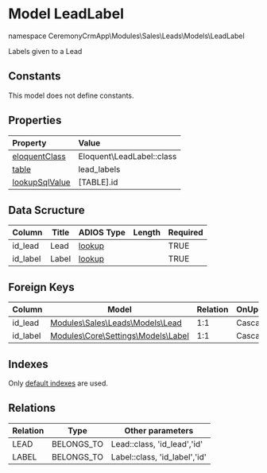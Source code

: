 # Model LeadLabel

namespace CeremonyCrmApp\Modules\Sales\Leads\Models\LeadLabel

Labels given to a Lead

## Constants

This model does not define constants.

## Properties

| Property                                                                                 | Value                     |
| :--------------------------------------------------------------------------------------- | :------------------------ |
| [eloquentClass](https://docs.wai.blue/adios-framework/models/properties#eloquentClass)   | Eloquent\LeadLabel::class |
| [table](https://docs.wai.blue/adios-framework/models/properties#table)                   | lead_labels               |
| [lookupSqlValue](https://docs.wai.blue/adios-framework/models/properties#lookupSqlValue) | [TABLE].id                |

## Data Scructure

| Column   | Title | ADIOS Type                                                               | Length | Required |
| -------- | ----- | ------------------------------------------------------------------------ | ------ | -------- |
| id_lead  | Lead  | [lookup](https://docs.wai.blue/adios-framework/models/attributes#lookup) |        | TRUE     |
| id_label | Label | [lookup](https://docs.wai.blue/adios-framework/models/attributes#lookup) |        | TRUE     |

## Foreign Keys

| Column   | Model                                                                        | Relation | OnUpdate | OnDelete |
| -------- | ---------------------------------------------------------------------------- | -------- | -------- | -------- |
| id_lead  | [Modules\Sales\Leads\Models\Lead](./lead.md)                                 | 1:1      | Cascade  | Restrict |
| id_label | [Modules\Core\Settings\Models\Label](../../../core/settings/models/label.md) | 1:1      | Cascade  | Restrict |

## Indexes

Only [default indexes](https://docs.wai.blue/adios-framework/default-indexes) are used.

## Relations

| Relation | Type       | Other parameters              |
| -------- | ---------- | ----------------------------- |
| LEAD     | BELONGS_TO | Lead::class, 'id_lead','id'   |
| LABEL    | BELONGS_TO | Label::class, 'id_label','id' |

